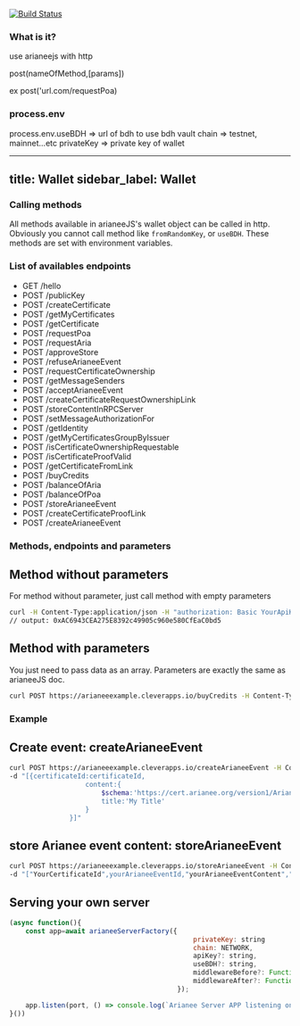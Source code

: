 [![Build Status](https://travis-ci.org/Arianee/arianee-server.svg?branch=master)](https://travis-ci.org/Arianee/arianee-server)


### What is it?

use arianeejs with http

post(nameOfMethod,[params])

ex post('url.com/requestPoa)


### process.env

process.env.useBDH => url of bdh to use bdh vault
chain => testnet, mainnet...etc
privateKey => private key of wallet

---
title: Wallet
sidebar_label: Wallet
---

### Calling methods

All methods available in arianeeJS's wallet object can be called in http.
Obviously you cannot call method like ``fromRandomKey``, or ``useBDH``. These methods are set with environment variables.

### List of availables endpoints
- GET /hello
- POST /publicKey
- POST /createCertificate
- POST /getMyCertificates
- POST /getCertificate
- POST /requestPoa
- POST /requestAria
- POST /approveStore
- POST /refuseArianeeEvent
- POST /requestCertificateOwnership
- POST /getMessageSenders
- POST /acceptArianeeEvent
- POST /createCertificateRequestOwnershipLink
- POST /storeContentInRPCServer
- POST /setMessageAuthorizationFor
- POST /getIdentity
- POST /getMyCertificatesGroupByIssuer
- POST /isCertificateOwnershipRequestable
- POST /isCertificateProofValid
- POST /getCertificateFromLink
- POST /buyCredits
- POST /balanceOfAria
- POST /balanceOfPoa
- POST /storeArianeeEvent
- POST /createCertificateProofLink
- POST /createArianeeEvent

### Methods, endpoints and parameters

## Method without parameters
For method without parameter, just call method with empty parameters
```bash
curl -H Content-Type:application/json -H "authorization: Basic YourApiKey" POST https://arianeeexample.cleverapps.io/publicKey 
// output: 0xAC6943CEA275E8392c49905c960e580CfEaC0bd5
```

## Method with parameters
You just need to pass data as an array. Parameters are exactly the same as arianeeJS doc.
```bash
curl POST https://arianeeexample.cleverapps.io/buyCredits -H Content-Type:application/json -H -d "["certificate",1]"
```


### Example

## Create event: createArianeeEvent
```bash
curl POST https://arianeeexample.cleverapps.io/createArianeeEvent -H Content-Type:application/json 
-d "[{certificateId:certificateId,
                   content:{
                       $schema:'https://cert.arianee.org/version1/ArianeeEvent-i18n.json',
                       title:'My Title'
                   }
               }]"
```

## store Arianee event content: storeArianeeEvent
```bash
curl POST https://arianeeexample.cleverapps.io/storeArianeeEvent -H Content-Type:application/json 
-d "["YourCertificateId",yourArianeeEventId,"yourArianeeEventContent","https://arianee.cleverapps.io/arianeetestnet/rpc"]"
```


## Serving your own server

```javascript
(async function(){
    const app=await arianeeServerFactory({
                                              privateKey: string
                                              chain: NETWORK,
                                              apiKey?: string,
                                              useBDH?: string,
                                              middlewareBefore?: Function
                                              middlewareAfter?: Function
                                          });

    app.listen(port, () => console.log(`Arianee Server APP listening on port ${port}!`));
}())



```
